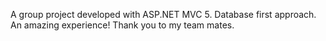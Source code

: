 A group project developed with ASP.NET MVC 5.
Database first approach.
An amazing experience! Thank you to my team mates.
